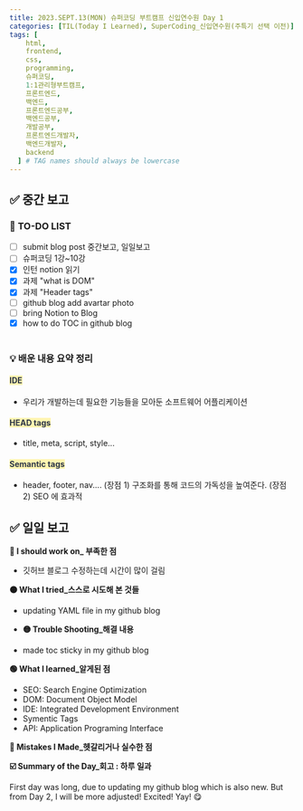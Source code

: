 ```yaml
---
title: 2023.SEPT.13(MON) 슈퍼코딩 부트캠프 신입연수원 Day 1
categories: [TIL(Today I Learned), SuperCoding_신입연수원(주특기 선택 이전)]
tags: [
    html,
    frontend,
    css,
    programming,
    슈퍼코딩,
    1:1관리형부트캠프,
    프론트엔드,
    백엔드,
    프론트엔드공부,
    백엔드공부,
    개발공부,
    프론트엔드개발자,
    백엔드개발자,
    backend
  ] # TAG names should always be lowercase
---
```


## ✅ 중간 보고

### 📌 **TO-DO LIST**

- [ ] submit blog post 중간보고, 일일보고
- [ ] 슈퍼코딩 1강~10강
- [x] 인턴 notion 읽기
- [x] 과제 "what is DOM"
- [x] 과제 "Header tags"
- [ ] github blog add avartar photo
- [ ] bring Notion to Blog
- [x] how to do TOC in github blog
      <br>
      <br>

### 💡 **배운 내용 요약 정리**

#### <span style= "color: #2D3748; background-color:#fff5b1;">IDE</span>

- 우리가 개발하는데 필요한 기능들을 모아둔 소프트웨어 어플리케이션

#### <span style= "color: #2D3748; background-color:#fff5b1;">HEAD tags</span>

- title, meta, script, style...

#### <span style= "color: #2D3748; background-color:#fff5b1;">Semantic tags</span>

- header, footer, nav....
  (장점 1) 구조화를 통해 코드의 가독성을 높여준다.
  (장점 2) SEO 에 효과적

## ✅ 일일 보고

**🔴 I should work on\_ 부족한 점**

- 깃허브 블로그 수정하는데 시간이 많이 걸림

**🟠 What I tried\_스스로 시도해 본 것들**

- updating YAML file in my github blog

- **🟡 Trouble Shooting\_해결 내용**

- made toc sticky in my github blog

**🟢 What I learned\_알게된 점**

- SEO: Search Engine Optimization
- DOM: Document Object Model
- IDE: Integrated Development Environment
- Symentic Tags
- API: Application Programing Interface

**🔵 Mistakes I Made\_헷갈리거나 실수한 점**

**☑️ Summary of the Day\_회고 : 하루 일과**

First day was long, due to updating my github blog which is also new. But from Day 2, I will be more adjusted! Excited! Yay! 😋

